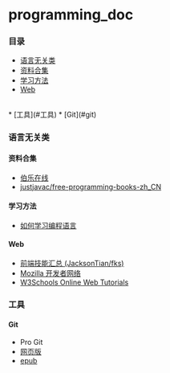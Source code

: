 # programming_doc


### 目录

* [语言无关类](#语言无关类)
 * [资料合集](#资料合集)
 * [学习方法](#学习方法)
 * [Web](#web)
<br>
* [工具](#工具)
 * [Git](#git) 

### 语言无关类

#### 资料合集

* [伯乐在线](https://github.com/jobbole)
* [justjavac/free-programming-books-zh_CN](https://github.com/justjavac/free-programming-books-zh_CN)

#### 学习方法

* [如何学习编程语言](http://zh.wikihow.com/%E5%AD%A6%E4%B9%A0%E7%BC%96%E7%A8%8B%E8%AF%AD%E8%A8%80)

#### Web

* [前端技能汇总 (JacksonTian/fks)](http://html5ify.com/fks/)
* [Mozilla 开发者网络](https://developer.mozilla.org/zh-CN/)
* [W3Schools Online Web Tutorials](http://www.w3schools.com/)


### 工具
#### Git

* Pro Git
 * [网页版](https://git-scm.com/book/zh/v2)
 * [epub](https://progit2.s3.amazonaws.com/zh/2015-12-02-9d8a9/progit-zh.936.epub)
